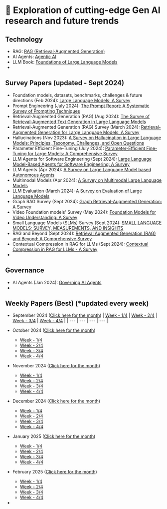 # 🔮 Exploration of cutting-edge Gen AI research and future trends

## Technology 
  - RAG: [RAG (Retrieval-Augmented Generation)](https://github.com/SrGrace/generative-ai-compass/blob/main/research_and_future_trends/rag_papers.md)
  - AI Agents: [Agentic AI](https://github.com/SrGrace/generative-ai-compass/blob/main/research_and_future_trends/agentic_ai_papers.md)
  - LLM Book: [Foundations of Large Language Models](https://arxiv.org/pdf/2501.09223)
  - 

## Survey Papers (updated - Sept 2024)
  - Foundation models, datasets, benchmarks, challenges & future directions (Feb 2024): [Large Language Models: A Survey](https://arxiv.org/pdf/2402.06196)
  - Prompt Engineering (July 2024): [The Prompt Report: A Systematic Survey of Prompting Techniques](https://arxiv.org/pdf/2406.06608)
  - Retrieval-Augmented Generation (RAG) (Aug 2024): [The Survey of Retrieval-Augmented Text Generation in Large
Language Models](https://arxiv.org/pdf/2404.10981)
  - Retrieval-Augmented Generation (RAG) Survey (March 2024): [Retrieval-Augmented Generation for Large Language Models: A Survey](https://arxiv.org/pdf/2312.10997)
  - Hallucinations (Nov 2023): [A Survey on Hallucination in Large Language Models:
Principles, Taxonomy, Challenges, and Open Questions](https://arxiv.org/pdf/2311.05232)
  - Parameter Efficient Fine-Tuning (July 2024): [Parameter-Efficient Fine-Tuning for Large Models: A Comprehensive Survey](https://arxiv.org/pdf/2403.14608)
  - LLM Agents for Software Engineering (Sept 2024): [Large Language Model-Based Agents for Software Engineering: A Survey](https://arxiv.org/pdf/2409.02977)
  - LLM Agents (Apr 2024): [A Survey on Large Language Model based Autonomous Agents](https://arxiv.org/pdf/2308.11432)
  - Multimodal Models (Apr 2024): [A Survey on Multimodal Large Language Models](https://arxiv.org/pdf/2306.13549)
  - LLM Evaluation (March 2024): [A Survey on Evaluation of Large Language Models](https://dl.acm.org/doi/pdf/10.1145/3641289)
  - Graph RAG Survey (Sept 2024): [Graph Retrieval-Augmented Generation: A Survey](https://www.arxiv.org/pdf/2408.08921)
  - Video Foundation models' Survey (May 2024): [Foundation Models for Video Understanding: A Survey](https://arxiv.org/pdf/2405.03770)
  - Small Language Models (SLMs) Survey (Sept 2024): [SMALL LANGUAGE MODELS: SURVEY, MEASUREMENTS, AND INSIGHTS](https://arxiv.org/pdf/2409.15790)
  - RAG and Beyond (Sept 2024): [Retrieval Augmented Generation (RAG) and Beyond: A Comprehensive Survey](https://arxiv.org/pdf/2409.14924v1)
  - Contextual Compression in RAG for LLMs (Sept 2024): [Contextual Compression in RAG for LLMs - A Survey](https://arxiv.org/pdf/2409.13385)
  - 

## Governance
  - AI Agents (Jan 2024): [Governing AI Agents](https://arxiv.org/pdf/2501.07913)
  - 

## Weekly Papers (Best) (*updated every week)
  - September 2024 ([Click here for the month](https://github.com/SrGrace/generative-ai-compass/blob/main/research_and_future_trends/september-2024.md))
    | [Week - 1/4](https://github.com/SrGrace/generative-ai-compass/blob/main/research_and_future_trends/september-2024.md#week-14) | [Week - 2/4](https://github.com/SrGrace/generative-ai-compass/blob/main/research_and_future_trends/september-2024.md#week-24) | [Week - 3/4](https://github.com/SrGrace/generative-ai-compass/blob/main/research_and_future_trends/september-2024.md#week-34) | [Week - 4/4](https://github.com/SrGrace/generative-ai-compass/blob/main/research_and_future_trends/september-2024.md#week-44) |
    | --- | --- | --- | --- |

  - October 2024 ([Click here for the month](https://github.com/SrGrace/generative-ai-compass/blob/main/research_and_future_trends/october-2024.md))
    - [Week - 1/4](https://github.com/SrGrace/generative-ai-compass/blob/main/research_and_future_trends/october-2024.md#week-14)
    - [Week - 2/4](https://github.com/SrGrace/generative-ai-compass/blob/main/research_and_future_trends/october-2024.md#week-24) 
    - [Week - 3/4](https://github.com/SrGrace/generative-ai-compass/blob/main/research_and_future_trends/october-2024.md#week-34)
    - [Week - 4/4](https://github.com/SrGrace/generative-ai-compass/blob/main/research_and_future_trends/october-2024.md#week-44)
  - November 2024 ([Click here for the month](https://github.com/SrGrace/generative-ai-compass/blob/main/research_and_future_trends/november-2024.md))
    - [Week - 1/4](https://github.com/SrGrace/generative-ai-compass/blob/main/research_and_future_trends/november-2024.md#week-14)
    - [Week - 2/4](https://github.com/SrGrace/generative-ai-compass/blob/main/research_and_future_trends/november-2024.md#week-24) 
    - [Week - 3/4](https://github.com/SrGrace/generative-ai-compass/blob/main/research_and_future_trends/november-2024.md#week-34)
    - [Week - 4/4](https://github.com/SrGrace/generative-ai-compass/blob/main/research_and_future_trends/november-2024.md#week-44)
  - December 2024 ([Click here for the month](https://github.com/SrGrace/generative-ai-compass/blob/main/research_and_future_trends/december-2024.md))
    - [Week - 1/4](https://github.com/SrGrace/generative-ai-compass/blob/main/research_and_future_trends/december-2024.md#week-14)
    - [Week - 2/4](https://github.com/SrGrace/generative-ai-compass/blob/main/research_and_future_trends/december-2024.md#week-24) 
    - [Week - 3/4](https://github.com/SrGrace/generative-ai-compass/blob/main/research_and_future_trends/december-2024.md#week-34)
    - [Week - 4/4](https://github.com/SrGrace/generative-ai-compass/blob/main/research_and_future_trends/december-2024.md#week-44)
  - January 2025 ([Click here for the month](https://github.com/SrGrace/generative-ai-compass/blob/main/research_and_future_trends/january-2025.md))
    - [Week - 1/4](https://github.com/SrGrace/generative-ai-compass/blob/main/research_and_future_trends/january-2025.md#week-14)
    - [Week - 2/4](https://github.com/SrGrace/generative-ai-compass/blob/main/research_and_future_trends/january-2025.md#week-24) 
    - [Week - 3/4](https://github.com/SrGrace/generative-ai-compass/blob/main/research_and_future_trends/january-2025.md#week-34)
    - [Week - 4/4](https://github.com/SrGrace/generative-ai-compass/blob/main/research_and_future_trends/january-2025.md#week-44)
  - February 2025 ([Click here for the month](https://github.com/SrGrace/generative-ai-compass/blob/main/research_and_future_trends/february-2025.md))
    - [Week - 1/4](https://github.com/SrGrace/generative-ai-compass/blob/main/research_and_future_trends/february-2025.md#week-14)
    - [Week - 2/4](https://github.com/SrGrace/generative-ai-compass/blob/main/research_and_future_trends/february-2025.md#week-24) 
    - [Week - 3/4](https://github.com/SrGrace/generative-ai-compass/blob/main/research_and_future_trends/february-2025.md#week-34)
    - [Week - 4/4](https://github.com/SrGrace/generative-ai-compass/blob/main/research_and_future_trends/february-2025.md#week-44)
  - 
      

